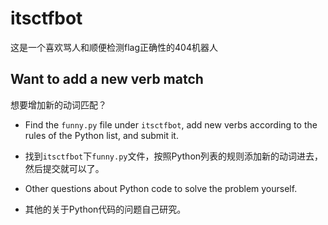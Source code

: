 # itsctfbot

这是一个喜欢骂人和顺便检测flag正确性的404机器人

## Want to add a new verb match

想要增加新的动词匹配？

- Find the `funny.py` file under `itsctfbot`, add new verbs according to the rules of the Python list, and submit it.

- 找到`itsctfbot`下`funny.py`文件，按照Python列表的规则添加新的动词进去，然后提交就可以了。

- Other questions about Python code to solve the problem yourself.

- 其他的关于Python代码的问题自己研究。
